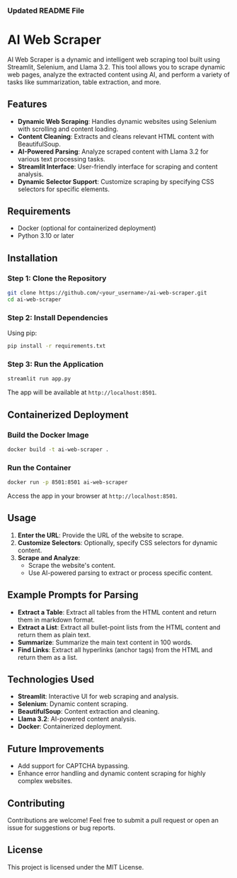 ### **Updated README File**

# AI Web Scraper

AI Web Scraper is a dynamic and intelligent web scraping tool built using Streamlit, Selenium, and Llama 3.2. This tool allows you to scrape dynamic web pages, analyze the extracted content using AI, and perform a variety of tasks like summarization, table extraction, and more.

## Features
- **Dynamic Web Scraping**: Handles dynamic websites using Selenium with scrolling and content loading.
- **Content Cleaning**: Extracts and cleans relevant HTML content with BeautifulSoup.
- **AI-Powered Parsing**: Analyze scraped content with Llama 3.2 for various text processing tasks.
- **Streamlit Interface**: User-friendly interface for scraping and content analysis.
- **Dynamic Selector Support**: Customize scraping by specifying CSS selectors for specific elements.

## Requirements
- Docker (optional for containerized deployment)
- Python 3.10 or later

## Installation
### Step 1: Clone the Repository
```bash
git clone https://github.com/<your_username>/ai-web-scraper.git
cd ai-web-scraper
```

### Step 2: Install Dependencies
Using pip:
```bash
pip install -r requirements.txt
```

### Step 3: Run the Application
```bash
streamlit run app.py
```

The app will be available at `http://localhost:8501`.

## Containerized Deployment
### Build the Docker Image
```bash
docker build -t ai-web-scraper .
```

### Run the Container
```bash
docker run -p 8501:8501 ai-web-scraper
```

Access the app in your browser at `http://localhost:8501`.

## Usage
1. **Enter the URL**: Provide the URL of the website to scrape.
2. **Customize Selectors**: Optionally, specify CSS selectors for dynamic content.
3. **Scrape and Analyze**:
   - Scrape the website's content.
   - Use AI-powered parsing to extract or process specific content.

## Example Prompts for Parsing
- **Extract a Table**: Extract all tables from the HTML content and return them in markdown format.
- **Extract a List**: Extract all bullet-point lists from the HTML content and return them as plain text.
- **Summarize**: Summarize the main text content in 100 words.
- **Find Links**: Extract all hyperlinks (anchor tags) from the HTML and return them as a list.

## Technologies Used
- **Streamlit**: Interactive UI for web scraping and analysis.
- **Selenium**: Dynamic content scraping.
- **BeautifulSoup**: Content extraction and cleaning.
- **Llama 3.2**: AI-powered content analysis.
- **Docker**: Containerized deployment.

## Future Improvements
- Add support for CAPTCHA bypassing.
- Enhance error handling and dynamic content scraping for highly complex websites.

## Contributing
Contributions are welcome! Feel free to submit a pull request or open an issue for suggestions or bug reports.

## License
This project is licensed under the MIT License.
